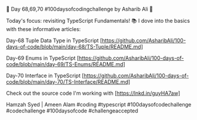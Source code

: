 🚀 Day 68,69,70 #100daysofcodingchallenge by Asharib Ali 🚀

Today's focus: revisiting TypeScript Fundamentals! 📚
I dove into the basics with these informative articles:

Day-68
Tuple Data Type in TypeScript
[https://github.com/AsharibAli/100-days-of-code/blob/main/day-68/TS-Tuple/README.md]

Day-69
Enums in TypeScript
[https://github.com/AsharibAli/100-days-of-code/blob/main/day-69/TS-Enums/README.md]

Day-70
Interface in TypeScript
[https://github.com/AsharibAli/100-days-of-code/blob/main/day-70/TS-Interface/README.md]

Check out the source code I'm working with
[https://lnkd.in/guyHA7aw]

Hamzah Syed | Ameen Alam
#coding #typescript #100daysofcodechallenge #codechallenge #100daysofcode #challengeaccepted
